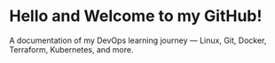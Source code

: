 # Hello and Welcome to my GitHub! 
A documentation of my DevOps learning journey — Linux, Git, Docker, Terraform, Kubernetes, and more.

